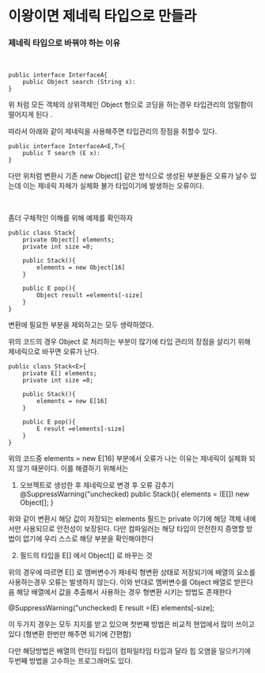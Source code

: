 # 이왕이면 제네릭 타입으로 만들라

### 제네릭 타입으로 바꿔야 하는 이유

<br/>

```
public interface InterfaceA{
    public Object search (String x):
}

```





위 처럼 모든 객체의 상위객체인 Object 형으로 코딩을 하는경우
타입관리의 엄밀함이 떨어지게 된다 .

따라서 아래와 같이 제네릭을 사용해주면 타입관리의 장점을 취할수 있다.

```
public interface InterfaceA<E,T>{
    public T search (E x):
}
```


다만 위처럼 변환시 기존 new Object[] 같은 방식으로 생성된 부분들은 오류가 날수 있는데
이는 제네릭 자체가 실체화 불가 타입이기에 발생하는 오류이다.

<br/>

좀더 구체적인 이해를 위해 예제를 확인하자

```
public class Stack{
    private Object[] elements;
    private int size =0;

    public Stack(){
        elements = new Object[16]
    }

    public E pop(){
        Object result =elements[-size]
    }
}
```
변환에 필요한 부분을 제외하고는 모두 생략하였다.

위의 코드의 경우 Object 로 처리하는 부분이 많기에 타입 관리의 장점을 살리기 위해 제네릭으로 바꾸면 오류가 난다.

```
public class Stack<E>{
    private E[] elements;
    private int size =0;

    public Stack(){
        elements = new E[16]
    }

    public E pop(){
        E result =elements[-size]
    }
}
```

위의 코드중 elements = new E[16] 부분에서 오류가 나는 이유는 제네릭이 실체화 되지 않기 때문이다. 
이를 해결하기 위해서는

1. 오브젝트로 생성한 후 제네릭으로 변경 후 오류 감추기
   @SuppressWarning("unchecked)
   public Stack(){
   elements = (E[]) new Object[];
   }

위와 같이 변환시 해당 값이 저장되는 elements 필드는 private 이기에 해당 객체 내에서만 사용되므로 안전성이 보장된다. 다만 컴파일러는 해당 타입이 안전한지 증명할 방법이 없기에 우리 스스로 해당 부분을 확인해야한다


2. 필드의 타입을 E[] 에서 Object[] 로 바꾸는 것

위의 경우에 따르면 E[] 로 맴버변수가 제네릭 형변환 상태로 저장되기에 배열의 요소를 사용하는경우 오류는 발생하지 않는다.
이와 반대로 멤버변수를 Object 배열로 받은다음 해당 배열에서 값을 추출해서 사용하는 경우 형변환 시키는 방법도 존재한다

@SuppressWarning("unchecked) E result =(E) elements[-size]; 


이 두가지 경우는 모두 지지를 받고 있으며 첫번째 방법은 
비교적 현업에서 많이 쓰이고 있다 (형변환 한번만 해주면 되기에 간편함)

다만 해당방법은 배열의 런타임 타입이 컴파일타임 타입과 달라 힙 오염을 일으키기에 두번째 방법을 고수하는 프로그래머도 있다.